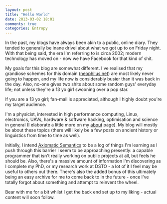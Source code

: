 ```yaml
---
layout: post
title: "Hello World"
date: 2013-03-02 18:01
comments: true
categories: Entropy 
---
```


In the past, my blogs have always been akin to a public, online diary. They tended to generally be inane drivel about what we got up to on Friday night. With that being said, the era I'm referring to is circa 2002; modern technology has moved on - now we have Facebook for that kind of shit. 

My goals for this blog are somewhat different. I've realised that my grandiose schemes for this domain ([neophilus.net](http://www.neophilus.net)) are most likely never going to happen, and my life now is considerably busier than it was back in the day. Also, no-one gives two shits about some random guys' everyday life; not unless they're a 13 yo girl swooning over a pop star. 

If you are a 13 yo girl; fan-mail is appreciated, although I highly doubt you're my target audience. 

I'm a physicist, interested in high performance computing, Linux, electronics, UAVs, hardware & software hacking, optimisation and science in general (I elaborate a little more on my [about](/about.html) page). My blog will mostly be about these topics (there will likely be a few posts on ancient history or linguistics from time to time as well). 

Initially, I intend [Axiomatic Semantics](http://axiomatic.neophilus.net) to be a log of things I'm learning as I push through this barrier I seem to be approaching presently: a capable programmer that isn't really working on public projects at all, but feels he should be. Also, there's a massive amount of information I'm discovering as I complete my PhD, or my research work at DSTO - a lot of it I feel may be useful to others out there. There's also the added bonus of this ultimately being an easy archive for me to come back to in the future - once I've totally forgot about something and attempt to reinvent the wheel.

Bear with me for a bit whilst I get the back end set up to my liking - actual content will soon follow.

